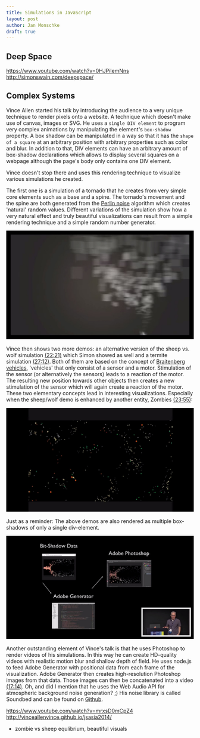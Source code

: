 ```yaml
---
title: Simulations in JavaScript
layout: post
author: Jan Monschke
draft: true
---
```


## Deep Space

https://www.youtube.com/watch?v=0HJPilemNns
http://simonswain.com/deepspace/

## Complex Systems

Vince Allen started his talk by introducing the audience to a very unique technique to render pixels onto a website. A technique which doesn't make use of canvas, images or SVG. He uses a `single DIV element` to program very complex animations by manipulating the element's `box-shadow` property. A box shadow can be manipulated in a way so that it has the `shape of a square` at an arbitrary position with arbitrary properties such as color and blur. In addition to that, DIV elements can have an arbitrary amount of box-shadow declarations which allows to display several squares on a webpage although the page's body only contains one DIV element.

Vince doesn't stop there and uses this rendering technique to visualize various simulations he created.

The first one is a simulation of a tornado that he creates from very simple core elements such as a base and a spine. The tornado's movement and the spine are both generated from the [Perlin noise](http://en.wikipedia.org/wiki/Perlin_noise) algorithm which creates 'natural' random values. Different variations of the simulation show how a very natural effect and truly beautiful visualizations can result from a simple rendering technique and a simple random number generator.

[![Tornado visualization](/images/simulations/tornado.jpg)](/images/simulations/tornado.jpg)

Vince then shows two more demos: an alternative version of the sheep vs. wolf simulation [(22:21)](https://www.youtube.com/watch?v=mrxsD0mCpZ4#t=1341) which Simon showed as well and a termite simulation [(27:12)](https://www.youtube.com/watch?v=mrxsD0mCpZ4#t=1632). Both of them are based on the concept of [Braitenberg vehicles](http://en.wikipedia.org/wiki/Braitenberg_vehicle), 'vehicles' that only consist of a sensor and a motor. Stimulation of the sensor (or alternatively the sensors) leads to a reaction of the motor. The resulting new position towards other objects then creates a new stimulation of the sensor which will again create a reaction of the motor. These two elementary concepts lead in interesting visualizations. Especially when the sheep/wolf demo is enhanced by another entity, Zombies [(23:55)](https://www.youtube.com/watch?v=mrxsD0mCpZ4#t=1435):

[![Sheep, Wolves and Zombies](/images/simulations/sheep-wolves-and-zombies.jpg)](/images/simulations/sheep-wolves-and-zombies.jpg)

Just as a reminder: The above demos are also rendered as multiple box-shadows of only a single div-element.

[![Photoshop and JavaScript](/images/simulations/photoshop-and-js.jpg)](/images/simulations/photoshop-and-js.jpg)

Another outstanding element of Vince's talk is that he uses Photoshop to render videos of his simulations. In this way he can create HD-quality videos with realistic motion blur and shallow depth of field. He uses node.js to feed Adobe Generator with positional data from each frame of the visualization. Adobe Generator then creates high-resolution Photoshop images from that data. Those images can then be concatenated into a video [(17:14)](https://www.youtube.com/watch?v=mrxsD0mCpZ4#t=1034). Oh, and did I mention that he uses the Web Audio API for atmospheric background noise generation? ;) His noise library is called Soundbed and can be found on [Github](https://github.com/vinceallenvince/soundbed).

https://www.youtube.com/watch?v=mrxsD0mCpZ4
http://vinceallenvince.github.io/jsasia2014/

- zombie vs sheep equlibrium, beautiful visuals